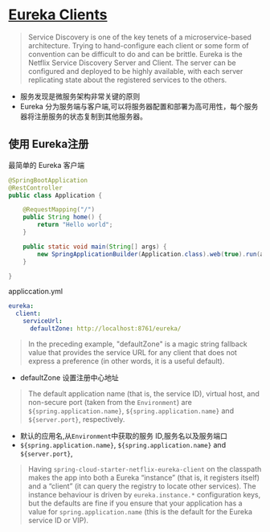 # [Eureka Clients](https://cloud.spring.io/spring-cloud-static/Hoxton.RELEASE/reference/htmlsingle/#service-discovery-eureka-clients)

> Service Discovery is one of the key tenets of a microservice-based architecture. Trying to hand-configure each client or some form of convention can be difficult to do and can be brittle. Eureka is the Netflix Service Discovery Server and Client. The server can be configured and deployed to be highly available, with each server replicating state about the registered services to the others.

- 服务发现是微服务架构非常关键的原则
- Eureka 分为服务端与客户端,可以将服务器配置和部署为高可用性，每个服务器将注册服务的状态复制到其他服务器。

## 使用 Eureka注册

最简单的 Eureka 客户端

```java
@SpringBootApplication
@RestController
public class Application {

    @RequestMapping("/")
    public String home() {
        return "Hello world";
    }

    public static void main(String[] args) {
        new SpringApplicationBuilder(Application.class).web(true).run(args);
    }

}
```

appliccation.yml

```yaml
eureka:
  client:
    serviceUrl:
      defaultZone: http://localhost:8761/eureka/
```

> In the preceding example, "defaultZone" is a magic string fallback value that provides the service URL for any client that does not express a preference (in other words, it is a useful default).

- defaultZone 设置注册中心地址

> The default application name (that is, the service ID), virtual host, and non-secure port (taken from the `Environment`) are `${spring.application.name}`, `${spring.application.name}` and `${server.port}`, respectively.

- 默认的应用名,从`Environment`中获取的服务 ID,服务名以及服务端口
- `${spring.application.name}`, `${spring.application.name}` and `${server.port}`, 

> Having `spring-cloud-starter-netflix-eureka-client` on the classpath makes the app into both a Eureka “instance” (that is, it registers itself) and a “client” (it can query the registry to locate other services). The instance behaviour is driven by `eureka.instance.*` configuration keys, but the defaults are fine if you ensure that your application has a value for `spring.application.name` (this is the default for the Eureka service ID or VIP).